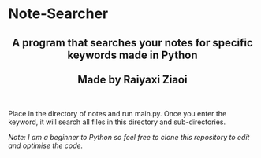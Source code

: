 # Note-Searcher

<div align="center"><h2>
    A program that searches your notes for specific keywords made in Python<br/><br/>Made by Raiyaxi Ziaoi
</h2></div>
<br/>

Place in the directory of notes and run main.py. Once you enter the keyword, it will search all files in this directory and sub-directories.

<i>
    Note: I am a beginner to Python so feel free to clone this repository to edit and optimise the code.
</i>
